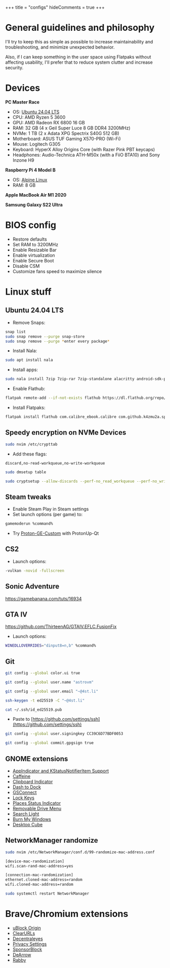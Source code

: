 +++
title = "configs"
hideComments = true
+++

# General guidelines and philosophy

I'll try to keep this as simple as possible to increase maintainability and troubleshooting, and minimize unexpected behavior.

Also, if I can keep something in the user space using Flatpaks without affecting usability, I'll prefer that to reduce system clutter and increase security.

# Devices

**PC Master Race**

- OS: [Ubuntu 24.04 LTS](https://ubuntu.com/download/desktop)
- CPU: AMD Ryzen 5 3600
- GPU: AMD Radeon RX 6800 16 GB
- RAM: 32 GB (4 x Geil Super Luce 8 GB DDR4 3200MHz)
- NVMe: 1 TB (2 x Adata XPG Spectrix S40G 512 GB)
- Motherboard: ASUS TUF Gaming X570-PRO (Wi-Fi)
- Mouse: Logitech G305
- Keyboard: HyperX Alloy Origins Core (with Razer Pink PBT keycaps)
- Headphones: Audio-Technica ATH-M50x (with a FiiO BTA10) and Sony Inzone H9

**Raspberry Pi 4 Model B**

- OS: [Alpine Linux](https://www.alpinelinux.org/downloads/)
- RAM: 8 GB

**Apple MacBook Air M1 2020**

**Samsung Galaxy S22 Ultra**

# BIOS config

- Restore defaults
- Set RAM to 3200MHz
- Enable Resizable Bar
- Enable virtualization
- Enable Secure Boot
- Disable CSM
- Customize fans speed to maximize silence

# Linux stuff

## Ubuntu 24.04 LTS

- Remove Snaps:

```bash
snap list
sudo snap remove --purge snap-store
sudo snap remove --purge *enter every package*
```

- Install Nala:

```bash
sudo apt install nala
```

- Install apps:

```bash
sudo nala install 7zip 7zip-rar 7zip-standalone alacritty android-sdk-platform-tools aria2 corectrl curl dconf-editor easyeffects file-roller flatpak gdebi git gnome-boxes gnome-browser-connector gnome-calendar gnome-disk-utility gnome-mines gnome-shell-extension-manager gnome-shell-ubuntu-extensions gnome-software gnome-software-plugin-flatpak gnome-sushi gnome-tweaks gnome-weather gparted gufw htop libfuse2t64 libreoffice lm-sensors lutris mpv nemo neofetch neovim net-tools protontricks qbittorrent shotwell simple-scan stacer steam-installer synaptic tmux tor torbrowser-launcher torsocks tree ubuntu-restricted-extras unzip usb-creator-gtk util-linux virt-manager vlc wget zsh
```

- Enable Flathub:

```bash
flatpak remote-add --if-not-exists flathub https://dl.flathub.org/repo/flathub.flatpakrepo
```

- Install Flatpaks:

```bash
flatpak install flathub com.calibre_ebook.calibre com.github.k4zmu2a.spacecadetpinball com.heroicgameslauncher.hgl com.obsproject.Studio com.stremio.Stremio com.usebottles.bottles net.davidotek.pupgui2 net.pcsx2.PCSX2 org.atheme.audacious org.audacityteam.Audacity org.duckstation.DuckStation org.gimp.GIMP org.kde.kdenlive org.scummvm.ScummVM org.signal.Signal org.telegram.desktop
```

## Speedy encryption on NVMe Devices

```bash
sudo nvim /etc/crypttab
```

- Add these flags:

```vim
discard,no-read-workqueue,no-write-workqueue
```

```bash
sudo dmsetup table

sudo cryptsetup --allow-discards --perf-no_read_workqueue --perf-no_write_workqueue --persistent refresh luks-blablabla
```

## Steam tweaks

- Enable Steam Play in Steam settings
- Set launch options (per game) to:

```bash
gamemoderun %command%
```

- Try [Proton-GE-Custom](https://github.com/gloriouseggroll/proton-ge-custom) with ProtonUp-Qt

## CS2

- Launch options:

```bash
-vulkan -novid -fullscreen
```

## Sonic Adventure

https://gamebanana.com/tuts/16934

## GTA IV

https://github.com/ThirteenAG/GTAIV.EFLC.FusionFix

- Launch options:

```bash
WINEDLLOVERRIDES="dinput8=n,b" %command%
```

## Git

```bash
git config --global color.ui true

git config --global user.name "astrovm"

git config --global user.email "~@4st.li"

ssh-keygen -t ed25519 -C "~@4st.li"

cat ~/.ssh/id_ed25519.pub
```

- Paste to [https://github.com/settings/ssh](https://github.com/settings/ssh)

```bash
git config --global user.signingkey CC39C6D77BDF0053

git config --global commit.gpgsign true
```

## GNOME extensions

- [AppIndicator and KStatusNotifierItem Support](https://extensions.gnome.org/extension/615/appindicator-support/)
- [Caffeine](https://extensions.gnome.org/extension/517/caffeine/)
- [Clipboard Indicator](https://extensions.gnome.org/extension/779/Clipboard-indicator/)
- [Dash to Dock](https://extensions.gnome.org/extension/307/Dash-to-Dock/)
- [GSConnect](https://extensions.gnome.org/extension/1319/GSConnect/)
- [Lock Keys](https://extensions.gnome.org/extension/36/Lock-Keys/)
- [Places Status Indicator](https://extensions.gnome.org/extension/8/Places-Status-Indicator/)
- [Removable Drive Menu](https://extensions.gnome.org/extension/7/Removable-Drive-Menu/)
- [Search Light](https://extensions.gnome.org/extension/5489/Search-Light/)
- [Burn My Windows](https://extensions.gnome.org/extension/4679/burn-my-windows/)
- [Desktop Cube](https://extensions.gnome.org/extension/4648/desktop-cube/)

## NetworkManager randomize

```bash
sudo nvim /etc/NetworkManager/conf.d/99-randomize-mac-address.conf
```

```bash
[device-mac-randomization]
wifi.scan-rand-mac-address=yes

[connection-mac-randomization]
ethernet.cloned-mac-address=random
wifi.cloned-mac-address=random
```

```bash
sudo systemctl restart NetworkManager
```

# Brave/Chromium extensions

- [uBlock Origin](https://chromewebstore.google.com/detail/ublock-origin/cjpalhdlnbpafiamejdnhcphjbkeiagm)
- [ClearURLs](https://chrome.google.com/webstore/detail/clearurls/lckanjgmijmafbedllaakclkaicjfmnk)
- [Decentraleyes](https://chrome.google.com/webstore/detail/decentraleyes/ldpochfccmkkmhdbclfhpagapcfdljkj)
- [Privacy Settings](https://chrome.google.com/webstore/detail/privacy-settings/ijadljdlbkfhdoblhaedfgepliodmomj)
- [SponsorBlock](https://chromewebstore.google.com/detail/sponsorblock-for-youtube/mnjggcdmjocbbbhaepdhchncahnbgone)
- [DeArrow](https://chromewebstore.google.com/detail/dearrow-better-titles-and/enamippconapkdmgfgjchkhakpfinmaj)
- [Rabby](https://chrome.google.com/webstore/detail/rabby/acmacodkjbdgmoleebolmdjonilkdbch)
